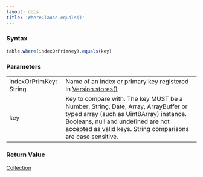 ```yaml
---
layout: docs
title: 'WhereClause.equals()'
---
```


### Syntax

```javascript
table.where(indexOrPrimKey).equals(key)
```

### Parameters
<table>
<tr><td>indexOrPrimKey: String</td><td>Name of an index or primary key registered in <a href="/docs/Version/Version.stores()">Version.stores()</a></td></tr>
<tr><td>key</td><td>Key to compare with. The key MUST be a Number, String, Date, Array, ArrayBuffer or typed array (such as Uint8Array) instance. Booleans, null and undefined are not accepted as valid keys. String comparisons are case sensitive.</td></tr>
</table>

### Return Value

[Collection](/docs/Collection/Collection)
